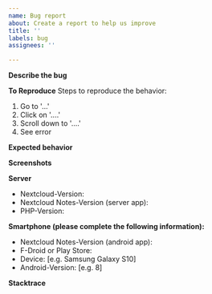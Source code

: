 ```yaml
---
name: Bug report
about: Create a report to help us improve
title: ''
labels: bug
assignees: ''

---
```


**Describe the bug**
<!-- A clear and concise description of what the bug is. -->

**To Reproduce**
Steps to reproduce the behavior:
1. Go to '...'
2. Click on '....'
3. Scroll down to '....'
4. See error

**Expected behavior**
<!-- A clear and concise description of what you expected to happen. -->

**Screenshots**
<!-- If applicable, add screenshots to help explain your problem. -->

**Server**
 - Nextcloud-Version: 
 - Nextcloud Notes-Version (server app): 
 - PHP-Version: 

**Smartphone (please complete the following information):**
 - Nextcloud Notes-Version (android app): 
 - F-Droid or Play Store: 
 - Device: [e.g. Samsung Galaxy S10]
 - Android-Version: [e.g. 8]

**Stacktrace**
